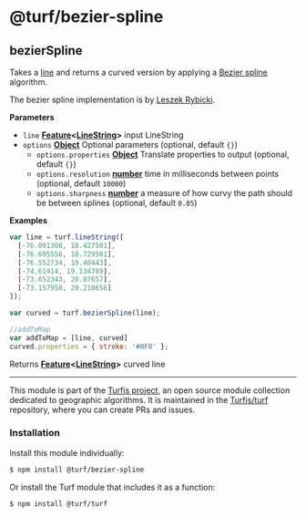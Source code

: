 # @turf/bezier-spline

<!-- Generated by documentation.js. Update this documentation by updating the source code. -->

## bezierSpline

Takes a [line][1] and returns a curved version
by applying a [Bezier spline][2]
algorithm.

The bezier spline implementation is by [Leszek Rybicki][3].

**Parameters**

-   `line` **[Feature][4]&lt;[LineString][5]>** input LineString
-   `options` **[Object][6]** Optional parameters (optional, default `{}`)
    -   `options.properties` **[Object][6]** Translate properties to output (optional, default `{}`)
    -   `options.resolution` **[number][7]** time in milliseconds between points (optional, default `10000`)
    -   `options.sharpness` **[number][7]** a measure of how curvy the path should be between splines (optional, default `0.85`)

**Examples**

```javascript
var line = turf.lineString([
  [-76.091308, 18.427501],
  [-76.695556, 18.729501],
  [-76.552734, 19.40443],
  [-74.61914, 19.134789],
  [-73.652343, 20.07657],
  [-73.157958, 20.210656]
]);

var curved = turf.bezierSpline(line);

//addToMap
var addToMap = [line, curved]
curved.properties = { stroke: '#0F0' };
```

Returns **[Feature][4]&lt;[LineString][5]>** curved line

[1]: https://tools.ietf.org/html/rfc7946#section-3.1.4

[2]: http://en.wikipedia.org/wiki/B%C3%A9zier_spline

[3]: http://leszek.rybicki.cc/

[4]: https://tools.ietf.org/html/rfc7946#section-3.2

[5]: https://tools.ietf.org/html/rfc7946#section-3.1.4

[6]: https://developer.mozilla.org/docs/Web/JavaScript/Reference/Global_Objects/Object

[7]: https://developer.mozilla.org/docs/Web/JavaScript/Reference/Global_Objects/Number

<!-- This file is automatically generated. Please don't edit it directly:
if you find an error, edit the source file (likely index.js), and re-run
./scripts/generate-readmes in the turf project. -->

---

This module is part of the [Turfjs project](http://turfjs.org/), an open source
module collection dedicated to geographic algorithms. It is maintained in the
[Turfjs/turf](https://github.com/Turfjs/turf) repository, where you can create
PRs and issues.

### Installation

Install this module individually:

```sh
$ npm install @turf/bezier-spline
```

Or install the Turf module that includes it as a function:

```sh
$ npm install @turf/turf
```
